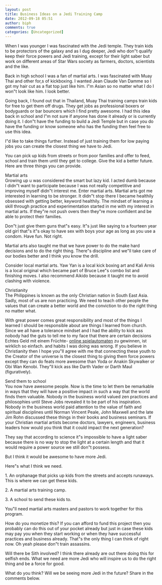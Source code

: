 ```yaml
---
layout: post
title: Business Ideas on a Jedi Training Camp
date: 2012-09-18 05:51
author: biph
comments: true
categories: [Uncategorized]
---
```

<p>When I was younger I was fascinated with the Jedi temple. They train kids to be protectors of the galaxy and as I dug deeper, Jedi who don"t qualify keep their force powers and Jedi training, except for their light saber but work on different areas of Star Wars society as farmers, doctors, scientists and the like. </p>
<p>Back in high school I was a fan of martial arts. I was fascinated with Muay Thai and other for,s of kickboxing. I wanted Jean Claude Van Damme so I got my hair cut as a flat top just like him. I"m Asian so no matter what I do I won"t look like him. I look better. </p>
<p>Going back, I found out that in Thailand, Muay Thai training camps train kids for free to get them off drugs. They get jobs as professional boxers or bodyguards or bar bouncers which I find pretty awesome. I had this idea back in school and I"m not sure if anyone has done it already or is currently doing it. I don"t have the funding to build a Jedi Temple but in case you do have the funding or know someone who has the funding then feel free to use this idea. </p>
<p>I"d like to take things further. Instead of just training them for low paying jobs you can create the closest thing we have to Jedi. </p>
<p>You can pick up kids from streets or from poor families and offer to feed, school and train them until they get to college. Give the kid a better future. Here are three things you can provide. </p>
<p>Martial arts<br />
Growing up u was considered the smart but lazy kid. I acted dumb because I didn"t want to participate because I was not really competitive and improving myself didn"t interest me. Enter martial arts. Martial arts got me interested in learning to be stronger. It didn"t stop there I became healthily obsessed with getting better, keyword healthily. The mindset of learning a skill through practice and experimentation started in me with my interest in martial arts. If they"re not push overs then they"re more confident and be able to protect their families. </p>
<p>Don"t just give them guns that"s easy. It"s just like saying to a fourteen year old girl that"s it"s okay to have sex with boys your age as long as you use a condom. Have fun. Not right. </p>
<p>Martial arts also taught me that we have power to do the make hard decisions and to do the right thing. There"s discipline and we"ll take care of our bodies better and I think you know the drill. </p>
<p>Consider local martial arts. Yaw Yan is a local kick boxing art and Kali Arnis is a local original which became part of Bruce Lee"s combo list and finishing moves. I also recommend Aikido because it taught me to avoid clashing with violence. </p>
<p>Christianity<br />
The Philippines is known as the only Christian nation in South East Asia. Sadly, most of us are non practicing. We need to teach other people the values that can create a better world and the conviction to do the right thing no matter what. </p>
<p>With great power comes great responsibility and most of the things I learned I should be responsible about are things I learned from church. Since we all have a tolerance mindset and I had the ability to kick ass nobody had the guts to tell me to my face that there are certain decisions Echtes Geld mit einem Fr&uuml;chte- <a href="http://germanonlinecasinos.com/spielautomaten" rel="nofollow">online spielautomaten</a>  zu gewinnen, ist wirklich so einfach. and habits I was doing was wrong. If you believe in Christianity then I hope you"ll agree with me that connecting these youth to the Creator of the universe is the closest thing to giving them force powers except they can do feats more awesome than Yoda or Anakin Skywalker or Obi Wan Kenobi. They"ll kick ass like Darth Vader or Darth Maul (figuratively). </p>
<p>Send them to school<br />
You now have awesome people. Now is the time to let them be remarkable in ways that they will have a positive impact in such a way that the world finds them valuable. Nobody in the business world valued zen practices and philosophies until Steve Jobs revealed it to be part of his inspiration. Nobody in the business world paid attention to the value of faith and spiritual disciplines until Norman Vincent Peale, John Maxwell and the late Jim Rohn discussed these things in their books and business seminars. If your Christian martial artists become doctors, lawyers, engineers, business leaders how would you think that it could impact the next generation?</p>
<p>They say that according to science it"s impossible to have a light saber because there is no way to stop the light at a certain length and that it would require a power source we still don"t possess. </p>
<p>But I think it would be awesome to have more Jedi. </p>
<p>Here"s what I think we need. </p>
<p>1. An orphanage that picks up kids from the streets and accepts runaways. This is where we can get these kids. </p>
<p>2. A martial arts training camp. </p>
<p>3. A school to send these kids to. </p>
<p>You"ll need martial arts masters and pastors to work together for this program. </p>
<p>How do you monetize this? If you can afford to fund this project then you probably can do this out of your pocket already but just in case these kids may pay you when they start working or when they have successful practices and business already. That"s the only thing I can think of right now. Oh yeah please don"t train assassins. </p>
<p>Will there be Sith involved? I think there already are out there doing this for selfish ends. What we need are more Jedi who will inspire us to do the right thing and be a force for good. </p>
<p>What do you think? Will we be seeing more Jedi in the future? Share in the comments below.</p>
